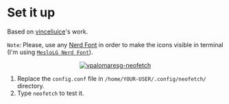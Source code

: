 # Set it up
Based on [vinceliuice](https://github.com/vinceliuice/MacSonoma-kde)'s work.



`Note`: Please, use any [Nerd Font](https://www.nerdfonts.com/font-downloads) in order to make the icons visible in terminal (I'm using [`MesloLG Nerd Font`](https://github.com/ryanoasis/nerd-fonts/releases/download/v3.0.2/Meslo.zip)).

<p align="center"><a href="https://raw.githubusercontent.com/vpalomaresg/neofetch-config/main/Screenshot.png" target="_blank"><img src="./Screenshot.png" align="center" alt="vpalomaresg-neofetch" /></a>

1. Replace the `config.conf` file in `/home/YOUR-USER/.config/neofetch/` directory.
2. Type `neofetch` to test it.
